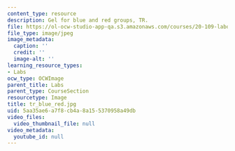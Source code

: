 ```yaml
---
content_type: resource
description: Gel for blue and red groups, TR.
file: https://ol-ocw-studio-app-qa.s3.amazonaws.com/courses/20-109-laboratory-fundamentals-in-biological-engineering-fall-2007/5aa35ae6a7f8cb4a8a155370958a49db_tr_blue_red.jpg
file_type: image/jpeg
image_metadata:
  caption: ''
  credit: ''
  image-alt: ''
learning_resource_types:
- Labs
ocw_type: OCWImage
parent_title: Labs
parent_type: CourseSection
resourcetype: Image
title: tr_blue_red.jpg
uid: 5aa35ae6-a7f8-cb4a-8a15-5370958a49db
video_files:
  video_thumbnail_file: null
video_metadata:
  youtube_id: null
---
```

